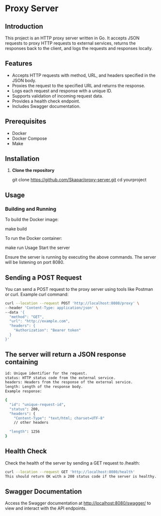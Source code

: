 # Proxy Server

## Introduction

This project is an HTTP proxy server written in Go. It accepts JSON requests to proxy HTTP requests to external services, returns the responses back to the client, and logs the requests and responses locally.

## Features

- Accepts HTTP requests with method, URL, and headers specified in the JSON body.
- Proxies the request to the specified URL and returns the response.
- Logs each request and response with a unique ID.
- Supports validation of incoming request data.
- Provides a health check endpoint.
- Includes Swagger documentation.

## Prerequisites

- Docker
- Docker Compose
- Make

## Installation

1. **Clone the repository**

   git clone <https://github.com/Skapar/proxy-server.git>
   cd yourproject

## Usage

### Building and Running

To build the Docker image:

make build

To run the Docker container:

make run
Usage
Start the server

Ensure the server is running by executing the above commands. The server will be listening on port 8080.

## Sending a POST Request

You can send a POST request to the proxy server using tools like Postman or curl. Example curl command:

```bash
curl --location --request POST 'http://localhost:8080/proxy' \
--header 'Content-Type: application/json' \
--data '{
  "method": "GET",
  "url": "http://example.com",
  "headers": {
    "Authorization": "Bearer token"
  }
}'
```

## The server will return a JSON response containing

```bash
id: Unique identifier for the request.
status: HTTP status code from the external service.
headers: Headers from the response of the external service.
length: Length of the response body.
Example response:
```

```bash
{
  "id": "unique-request-id",
  "status": 200,
  "headers": { 
    "Content-Type": "text/html; charset=UTF-8" 
    // other headers
    
  "length": 1256
}
```

## Health Check

Check the health of the server by sending a GET request to /health:

```bash
curl --location --request GET 'http://localhost:8080/health'
This should return OK with a 200 status code if the server is healthy.
```

## Swagger Documentation

Access the Swagger documentation at <http://localhost:8080/swagger/> to view and interact with the API endpoints.
